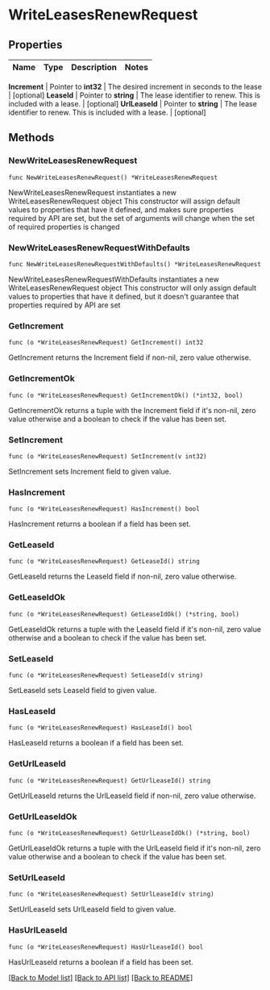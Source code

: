 # WriteLeasesRenewRequest


## Properties

Name | Type | Description | Notes
------------ | ------------- | ------------- | -------------


**Increment** | Pointer to **int32** | The desired increment in seconds to the lease | [optional] 
**LeaseId** | Pointer to **string** | The lease identifier to renew. This is included with a lease. | [optional] 
**UrlLeaseId** | Pointer to **string** | The lease identifier to renew. This is included with a lease. | [optional] 



## Methods


### NewWriteLeasesRenewRequest

`func NewWriteLeasesRenewRequest() *WriteLeasesRenewRequest`

NewWriteLeasesRenewRequest instantiates a new WriteLeasesRenewRequest object
This constructor will assign default values to properties that have it defined,
and makes sure properties required by API are set, but the set of arguments
will change when the set of required properties is changed

### NewWriteLeasesRenewRequestWithDefaults

`func NewWriteLeasesRenewRequestWithDefaults() *WriteLeasesRenewRequest`

NewWriteLeasesRenewRequestWithDefaults instantiates a new WriteLeasesRenewRequest object
This constructor will only assign default values to properties that have it defined,
but it doesn't guarantee that properties required by API are set


### GetIncrement

`func (o *WriteLeasesRenewRequest) GetIncrement() int32`

GetIncrement returns the Increment field if non-nil, zero value otherwise.

### GetIncrementOk

`func (o *WriteLeasesRenewRequest) GetIncrementOk() (*int32, bool)`

GetIncrementOk returns a tuple with the Increment field if it's non-nil, zero value otherwise
and a boolean to check if the value has been set.

### SetIncrement

`func (o *WriteLeasesRenewRequest) SetIncrement(v int32)`

SetIncrement sets Increment field to given value.


### HasIncrement

`func (o *WriteLeasesRenewRequest) HasIncrement() bool`

HasIncrement returns a boolean if a field has been set.




### GetLeaseId

`func (o *WriteLeasesRenewRequest) GetLeaseId() string`

GetLeaseId returns the LeaseId field if non-nil, zero value otherwise.

### GetLeaseIdOk

`func (o *WriteLeasesRenewRequest) GetLeaseIdOk() (*string, bool)`

GetLeaseIdOk returns a tuple with the LeaseId field if it's non-nil, zero value otherwise
and a boolean to check if the value has been set.

### SetLeaseId

`func (o *WriteLeasesRenewRequest) SetLeaseId(v string)`

SetLeaseId sets LeaseId field to given value.


### HasLeaseId

`func (o *WriteLeasesRenewRequest) HasLeaseId() bool`

HasLeaseId returns a boolean if a field has been set.




### GetUrlLeaseId

`func (o *WriteLeasesRenewRequest) GetUrlLeaseId() string`

GetUrlLeaseId returns the UrlLeaseId field if non-nil, zero value otherwise.

### GetUrlLeaseIdOk

`func (o *WriteLeasesRenewRequest) GetUrlLeaseIdOk() (*string, bool)`

GetUrlLeaseIdOk returns a tuple with the UrlLeaseId field if it's non-nil, zero value otherwise
and a boolean to check if the value has been set.

### SetUrlLeaseId

`func (o *WriteLeasesRenewRequest) SetUrlLeaseId(v string)`

SetUrlLeaseId sets UrlLeaseId field to given value.


### HasUrlLeaseId

`func (o *WriteLeasesRenewRequest) HasUrlLeaseId() bool`

HasUrlLeaseId returns a boolean if a field has been set.









[[Back to Model list]](../README.md#documentation-for-models) [[Back to API list]](../README.md#documentation-for-api-endpoints) [[Back to README]](../README.md)


